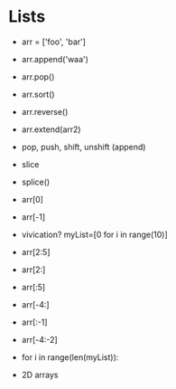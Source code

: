 # Lists

- arr = ['foo', 'bar']
- arr.append('waa')
- arr.pop()
- arr.sort()
- arr.reverse()
- arr.extend(arr2)

- pop, push, shift, unshift (append)

- slice

- splice()

- arr[0]

- arr[-1]

- vivication?  myList=[0 for i in range(10)]

- arr[2:5]
- arr[2:]
- arr[:5]
- arr[-4:]
- arr[:-1]
- arr[-4:-2]
- for i in range(len(myList)):
- 2D arrays
